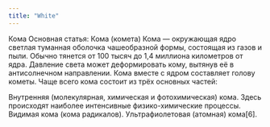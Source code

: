 ```yaml
---
title: "White"
---
```


Кома
Основная статья: Кома (комета)
Кома — окружающая ядро светлая туманная оболочка чашеобразной формы, состоящая из газов и пыли. Обычно тянется от 100 тысяч до 1,4 миллиона километров от ядра. Давление света может деформировать кому, вытянув её в антисолнечном направлении. Кома вместе с ядром составляет голову кометы. Чаще всего кома состоит из трёх основных частей:

Внутренняя (молекулярная, химическая и фотохимическая) кома. Здесь происходят наиболее интенсивные физико-химические процессы.
Видимая кома (кома радикалов).
Ультрафиолетовая (атомная) кома[6].
